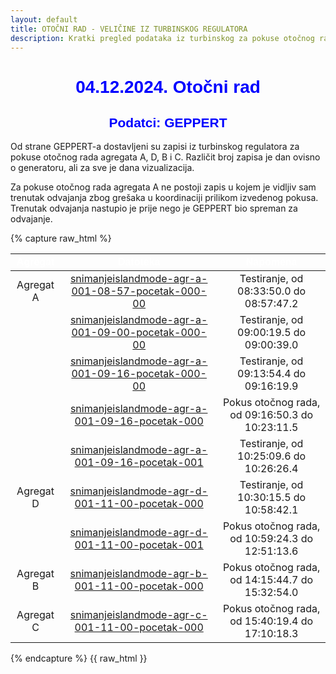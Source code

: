```yaml
---
layout: default
title: OTOČNI RAD - VELIČINE IZ TURBINSKOG REGULATORA
description: Kratki pregled podataka iz turbinskog za pokuse otočnog rada u HE Zakučac
---
```


<h1 style="text-align: center; font-family: Helvetica; color: blue">04.12.2024. Otočni rad</h1>

<h2 style="text-align: center; font-family: Helvetica; color: blue">Podatci: GEPPERT</h2>

Od strane GEPPERT-a dostavljeni su zapisi iz turbinskog regulatora za pokuse otočnog rada agregata A, D, B i C.
Različit broj zapisa je dan ovisno o generatoru, ali za sve je dana vizualizacija. 

Za pokuse otočnog rada agregata A ne postoji zapis u kojem je vidljiv sam trenutak odvajanja zbog grešaka u koordinaciji prilikom izvedenog pokusa.
Trenutak odvajanja nastupio je prije nego je GEPPERT bio spreman za odvajanje. 

{% capture raw_html %}
<table>
    <thead>
        <tr>
            <th style="text-align:center; font-family: Helvetica; color: white">Agregat</th>
            <th style="text-align:center; font-family: Helvetica; color: white">Datoteka</th>
            <th style="text-align:center; font-family: Helvetica; color: white">Napomena</th>
        </tr>
    </thead>
    <tbody>
        <tr>
            <td style="text-align:center">Agregat A</td>
            <td style="text-align:center"><a href="{{ site.baseurl }}/snimanjeislandmode-agr-a-001-08-57-pocetak-000-00/">snimanjeislandmode-agr-a-001-08-57-pocetak-000-00</a></td>
            <td style="text-align:center">Testiranje, od 08:33:50.0 do 08:57:47.2</td>
        </tr>
        <tr>
            <td style="text-align:center"></td>
            <td style="text-align:center"><a href="{{ site.baseurl }}/snimanjeislandmode-agr-a-001-09-00-pocetak-000-00/">snimanjeislandmode-agr-a-001-09-00-pocetak-000-00</a></td>
            <td style="text-align:center">Testiranje, od 09:00:19.5 do 09:00:39.0</td>
        </tr>
        <tr>
            <td style="text-align:center"></td>
            <td style="text-align:center"><a href="{{ site.baseurl }}/snimanjeislandmode-agr-a-001-09-16-pocetak-000-00/">snimanjeislandmode-agr-a-001-09-16-pocetak-000-00</a></td>
            <td style="text-align:center">Testiranje, od 09:13:54.4 do 09:16:19.9</td>
        </tr>
        <tr>
            <td style="text-align:center"></td>
            <td style="text-align:center"><a href="{{ site.baseurl }}/snimanjeislandmode-agr-a-001-09-16-pocetak-000/">snimanjeislandmode-agr-a-001-09-16-pocetak-000</a></td>
            <td style="text-align:center">Pokus otočnog rada, od 09:16:50.3 do 10:23:11.5</td>
        </tr>
        <tr>
            <td style="text-align:center"></td>
            <td style="text-align:center"><a href="{{ site.baseurl }}/snimanjeislandmode-agr-a-001-09-16-pocetak-001/">snimanjeislandmode-agr-a-001-09-16-pocetak-001</a></td>
            <td style="text-align:center">Testiranje, od 10:25:09.6 do 10:26:26.4</td>
        </tr>
        <tr>
            <td style="text-align:center">Agregat D</td>
            <td style="text-align:center"><a href="{{ site.baseurl }}/snimanjeislandmode-agr-d-001-11-00-pocetak-000/">snimanjeislandmode-agr-d-001-11-00-pocetak-000</a></td>
            <td style="text-align:center">Testiranje, od 10:30:15.5 do 10:58:42.1</td>
        </tr>
        <tr>
            <td style="text-align:center"></td>
            <td style="text-align:center"><a href="{{ site.baseurl }}/snimanjeislandmode-agr-d-001-11-00-pocetak-001/">snimanjeislandmode-agr-d-001-11-00-pocetak-001</a></td>
            <td style="text-align:center">Pokus otočnog rada, od 10:59:24.3 do 12:51:13.6</td>
        </tr> 
        <tr>
            <td style="text-align:center">Agregat B</td>
            <td style="text-align:center"><a href="{{ site.baseurl }}/snimanjeislandmode-agr-b-001-11-00-pocetak-000/">snimanjeislandmode-agr-b-001-11-00-pocetak-000</a></td>
            <td style="text-align:center">Pokus otočnog rada, od 14:15:44.7 do 15:32:54.0</td>
        </tr> 
        <tr>
            <td style="text-align:center">Agregat C</td>
            <td style="text-align:center"><a href="{{ site.baseurl }}/snimanjeislandmode-agr-c-001-11-00-pocetak-000/">snimanjeislandmode-agr-c-001-11-00-pocetak-000</a></td>
            <td style="text-align:center">Pokus otočnog rada, od 15:40:19.4 do 17:10:18.3</td>
        </tr>        
    </tbody>
</table>
{% endcapture %}
{{ raw_html }}
